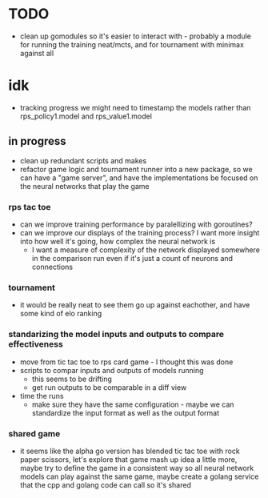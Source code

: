 # TODO
* clean up gomodules so it's easier to interact with - probably a module for running the training neat/mcts, and for tournament with minimax against all 


# idk
* tracking progress
we might need to timestamp the models rather than rps_policy1.model and rps_value1.model

## in progress

* clean up redundant scripts and makes
* refactor game logic and tournament runner into a new package, so we can have a "game server", and have the implementations be focused on the neural networks that play the game

### rps tac toe
* can we improve training performance by paralellizing with goroutines?
* can we improve our displays of the training process? I want more insight into how well it's going, how complex the neural network is
  * I want a measure of complexity of the network displayed somewhere in the comparison run even if it's just a count of neurons and connections

### tournament
* it would be really neat to see them go up against eachother, and have some kind of elo ranking

### standarizing the model inputs and outputs to compare effectiveness
* move from tic tac toe to rps card game - I thought this was done
* scripts to compar inputs and outputs of models running
  * this seems to be drifting
  * get run outputs to be comparable in a diff view
* time the runs
  * make sure they have the same configuration - maybe we can standardize the input format as well as the output format

### shared game
* it seems like the alpha go version has blended tic tac toe with rock paper scissors, let's explore that game mash up idea a little more, maybe try to define the game in a consistent way so all neural network models can play against the same game, maybe create a golang service that the cpp and golang code can call so it's shared
